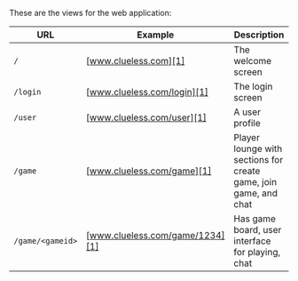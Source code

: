 These are the views for the web application:

| URL     |   Example  | Description |
| ------- | ---------- | ----------- |
| `/`     | [www.clueless.com][1] | The welcome screen |
| `/login` | [www.clueless.com/login][1] | The login screen |
| `/user` | [www.clueless.com/user][1] | A user profile |
| `/game` | [www.clueless.com/game][1] | Player lounge with sections for create game, join game, and chat |
| `/game/<gameid>` | [www.clueless.com/game/1234][1] | Has game board, user interface for playing, chat |

[1]: www.example.com
